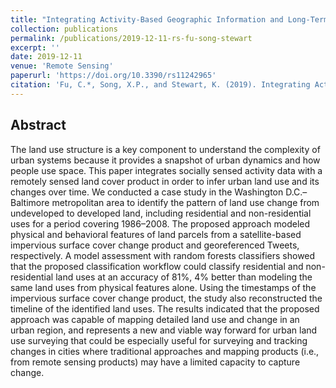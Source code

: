 ```yaml
---
title: "Integrating Activity-Based Geographic Information and Long-Term Remote Sensing to Characterize Urban Land Use Change"
collection: publications
permalink: /publications/2019-12-11-rs-fu-song-stewart
excerpt: ''
date: 2019-12-11
venue: 'Remote Sensing'
paperurl: 'https://doi.org/10.3390/rs11242965'
citation: 'Fu, C.*, Song, X.P., and Stewart, K. (2019). Integrating Activity-Based Geographic Information and Long-Term Remote Sensing to Characterize Urban Land Use Change. Remote Sensing. 11(24), 2965.'
---
```


## Abstract

The land use structure is a key component to understand the complexity of urban systems because it provides a snapshot of urban dynamics and how people use space. This paper integrates socially sensed activity data with a remotely sensed land cover product in order to infer urban land use and its changes over time. We conducted a case study in the Washington D.C.–Baltimore metropolitan area to identify the pattern of land use change from undeveloped to developed land, including residential and non-residential uses for a period covering 1986–2008. The proposed approach modeled physical and behavioral features of land parcels from a satellite-based impervious surface cover change product and georeferenced Tweets, respectively. A model assessment with random forests classifiers showed that the proposed classification workflow could classify residential and non-residential land uses at an accuracy of 81%, 4% better than modeling the same land uses from physical features alone. Using the timestamps of the impervious surface cover change product, the study also reconstructed the timeline of the identified land uses. The results indicated that the proposed approach was capable of mapping detailed land use and change in an urban region, and represents a new and viable way forward for urban land use surveying that could be especially useful for surveying and tracking changes in cities where traditional approaches and mapping products (i.e., from remote sensing products) may have a limited capacity to capture change.
